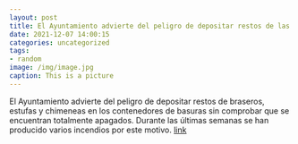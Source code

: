 ```yaml
---
layout: post
title: El Ayuntamiento advierte del peligro de depositar restos de las chimeneas en los contenedores
date: 2021-12-07 14:00:15
categories: uncategorized
tags:
- random
image: /img/image.jpg
caption: This is a picture
---
```

El Ayuntamiento advierte del peligro de depositar restos de braseros, estufas y chimeneas en los contenedores de basuras sin comprobar que se encuentran totalmente apagados. Durante las últimas semanas se han producido varios incendios por este motivo.   [link](https://www.ayto-villacanada.es/medio-ambiente/el-ayuntamiento-advierte-del-peligro-de-depositar-restos-de-las-chimeneas-en-los-contenedores/)
